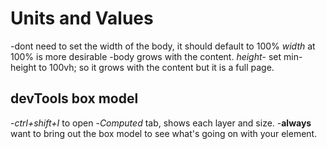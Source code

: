 # Units and Values
-dont need to set the width of the body, it should default to 100%
*width* at 100% is more desirable
-body grows with the content.
*height*- set min-height to 100vh; so it grows with the content but it is a full page.
## devTools box model
-*ctrl+shift+I* to open
-*Computed* tab, shows each layer and size.
-**always** want to bring out the box model to see what's going on with your element.
